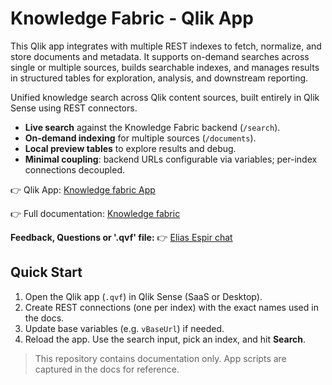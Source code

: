 
# Knowledge Fabric - Qlik App

This Qlik app integrates with multiple REST indexes to fetch, normalize, and store documents and metadata. It supports on-demand searches across single or multiple sources, builds searchable indexes, and manages results in structured tables for exploration, analysis, and downstream reporting.

Unified knowledge search across Qlik content sources, built entirely in Qlik Sense using REST connectors.

- **Live search** against the Knowledge Fabric backend (`/search`).
- **On-demand indexing** for multiple sources (`/documents`).
- **Local preview tables** to explore results and debug.
- **Minimal coupling**: backend URLs configurable via variables; per-index connections decoupled.

👉 Qlik App: [Knowledge fabric App](https://qlikinternal.us.qlikcloud.com/sense/app/0833c4e2-e862-422d-9f6d-aaacb7ddac1a)

👉 Full documentation: [Knowledge fabric](https://github.com/elias2112/knowledge-fabric/tree/main/docs)

 **Feedback, Questions or '.qvf' file:** 👉 [Elias Espir chat](https://teams.microsoft.com/l/chat/48:notes/conversations?context=%7B%22contextType%22%3A%22chat%22%7D)

## Quick Start

1. Open the Qlik app (`.qvf`) in Qlik Sense (SaaS or Desktop).
2. Create REST connections (one per index) with the exact names used in the docs.
3. Update base variables (e.g. `vBaseUrl`) if needed.
4. Reload the app. Use the search input, pick an index, and hit **Search**.

> This repository contains documentation only. App scripts are captured in the docs for reference.

